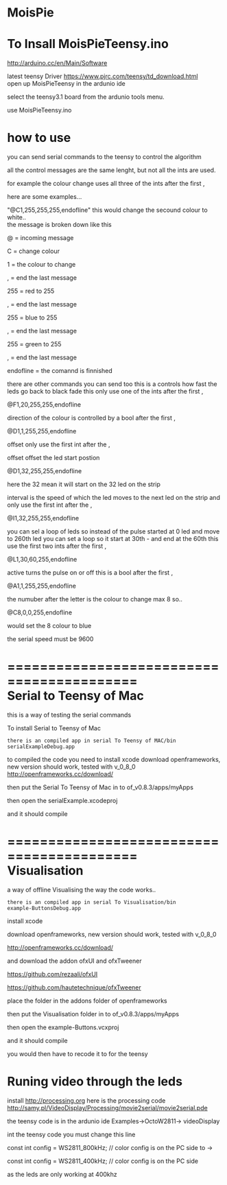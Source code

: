 MoisPie
=======

To Insall MoisPieTeensy.ino 
===================================
http://arduino.cc/en/Main/Software

latest teensy Driver
https://www.pjrc.com/teensy/td_download.html   
open up MoisPieTeensy in the ardunio ide

select the teensy3.1 board from the ardunio tools menu.

use MoisPieTeensy.ino 

how to use
===========

you can send serial commands to the teensy to control the algorithm

all the control messages are the same lenght, but not all the ints are used.

for example the colour change uses all three of the ints after the first , 

here are some examples...




 "@C1,255,255,255,endofline"
 this would change the secound colour to white..  
the message is broken down like this

@ = incoming message 

C = change colour

1 = the colour to change

, = end the last message

255 = red to 255

,  = end the last message

255 = blue to 255

,  = end the last message

255 = green to 255

,  = end the last message

endofline = the comannd is finnished


there are other commands you can send too
this is a controls how fast the leds go back to black 
fade this only use one of the ints after the first ,

@F1,20,255,255,endofline


direction of the colour is controlled by a bool after the first ,
 
@D1,1,255,255,endofline 
 
 offset only use the first int after the ,
 
 offset offset the led start postion 

@D1,32,255,255,endofline 

here the  32 mean it will start on the 32 led on the strip

interval is the speed of which the led moves to the next led on the strip
and only use the first int after the ,


@I1,32,255,255,endofline 

you can sel a loop of leds 
so instead of the pulse started at 0 led and move to 260th led
you can set a loop so it start at 30th - and end at the 60th 
this use the first two ints after the first ,

@L1,30,60,255,endofline 

active turns the pulse on or off
this is a bool after the first ,

@A1,1,255,255,endofline 


the numuber after the letter is the colour to change max 8
so..

@C8,0,0,255,endofline

  would set the 8 colour to blue
  
  
  
  the serial speed must be 9600
  
  
  
  
==========================================  
  Serial to Teensy of Mac
==========================================

this is a way of testing the serial commands 

To install Serial to Teensy of Mac

	there is an compiled app in serial To Teensy of MAC/bin
	serialExampleDebug.app
	
to compiled the code you need to 
install xcode
download openframeworks, new version should work, tested with v_0_8_0
http://openframeworks.cc/download/

then put the Serial To Teensy of Mac in to 
of_v0.8.3/apps/myApps

then open the serialExample.xcodeproj

and it should compile 




==========================================  
   Visualisation
==========================================

a way of offline Visualising the way the code works..


	there is an compiled app in serial To Visualisation/bin
	example-ButtonsDebug.app
	
install xcode

download openframeworks,
new version should work, tested with v_0_8_0

http://openframeworks.cc/download/

and download the addon ofxUI and ofxTweener

https://github.com/rezaali/ofxUI

https://github.com/hautetechnique/ofxTweener


place the folder in the addons folder of openframeworks 


then put the Visualisation folder in to 
of_v0.8.3/apps/myApps

then open the example-Buttons.vcxproj

and it should compile 

you would then have to recode it to for the teensy 



Runing video through the leds
==========================================


install
http://processing.org
here is the processing code 		
http://samy.pl/VideoDisplay/Processing/movie2serial/movie2serial.pde


the teensy code is in the ardunio ide 
Examples->OctoW2811-> videoDisplay

int the teensy code you must change this line 


const int config = WS2811_800kHz; // color config is on the PC side
to ->

const int config = WS2811_400kHz; // color config is on the PC side

as the leds are only working at 400khz






 














  
  
  
  
  




 
 
  
